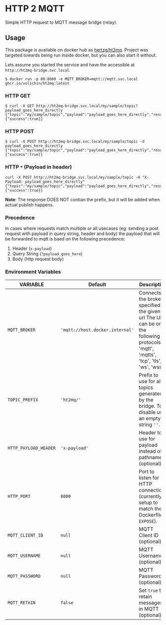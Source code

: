 # HTTP 2 MQTT
Simple HTTP request to MQTT message bridge (relay).

## Usage
This package is available on docker hub as [hertzg/ht2mq](https://hub.docker.com/repository/docker/hertzg/ht2mq/general).
Project was targeted towards being run inside docker, but you can also start it without.

Lets assume you started the service and have the accessible at `http://ht2mq-bridge.svc.local`.
```
$ docker run -p 80:8080 -e MQTT_BROKER=mqtt://mqtt.svc.local ghcr.io/volschin/ht2mq:latest
```

### HTTP GET
```
$ curl -X GET http://ht2mq-bridge.svc.local/my/sample/topic?payload_goes_here_directly
{"topic":"my/sample/topic","payload":"payload_goes_here_directly","result":{"success":true}}
```

### HTTP POST
```
$ curl -X POST http://ht2mq-bridge.svc.local/my/sample/topic -d payload_goes_here_directly
{"topic":"my/sample/topic","payload":"payload_goes_here_directly","result":{"success":true}}
```

### HTTP `*` (Payload in header)
```
curl -X POST http://ht2mq-bridge.svc.local/my/sample/topic -H "X-Payload: payload_goes_here_directly"
{"topic":"my/sample/topic","payload":"payload_goes_here_directly","result":{"success":true}}
```

**Note**: The response DOES NOT  contian the prefix, but it will be added when actual publish happens.

### Precedence
In cases where requests match multiple or all usecases (eg: sending a post request with payload in query string, header and body) the payload that will be forwarded to mqtt is baed on the following precedence:

1. Header (`x-payload`)
2. Query String (`?payload_goes_here`)
3. Body (http request body)

### Environment Variables
|VARIABLE|Default|Description|
|---|---| --- |
|`MQTT_BROKER`|`'mqtt://host.docker.internal'`| Connects to the broker specified by the given url The URL can be on the following protocols: 'mqtt', 'mqtts', 'tcp', 'tls', 'ws', 'wss'.|
|`TOPIC_PREFIX`|`'ht2mq/'`| Prefix to use for all topics generated by the bridge. To disable use an empty string `''`.|
|`HTTP_PAYLOAD_HEADER`|`'x-payload'`| Header to use for payload instead of pathname (optional).|
|`HTTP_PORT`|`8080`| Port to listen for HTTP connections (currently setup to match the Dockerfile `EXPOSE`).|
|`MQTT_CLIENT_ID`|`null`| MQTT Client ID (optional).|
|`MQTT_USERNAME`|`null`| MQTT Username (optional).|
|`MQTT_PASSWORD`|`null`| MQTT Password (optional).|
|`MQTT_RETAIN`|`false`| Set `true` to retain messages in MQTT (optional).|
